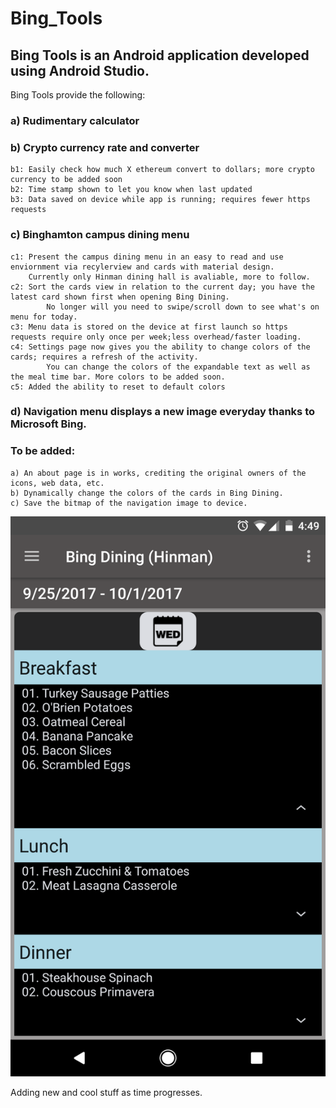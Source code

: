 # Bing_Tools
## Bing Tools is an Android application developed using Android Studio.

Bing Tools provide the following:

### a) Rudimentary calculator

### b) Crypto currency rate and converter 

	b1: Easily check how much X ethereum convert to dollars; more crypto currency to be added soon
	b2: Time stamp shown to let you know when last updated
	b3: Data saved on device while app is running; requires fewer https requests
  
### c) Binghamton campus dining menu

	c1: Present the campus dining menu in an easy to read and use enviornment via recylerview and cards with material design. 
	    Currently only Hinman dining hall is avaliable, more to follow.
	c2: Sort the cards view in relation to the current day; you have the latest card shown first when opening Bing Dining.
			No longer will you need to swipe/scroll down to see what's on menu for today.
	c3: Menu data is stored on the device at first launch so https requests require only once per week;less overhead/faster loading.
	c4: Settings page now gives you the ability to change colors of the cards; requires a refresh of the activity. 
			You can change the colors of the expandable text as well as the meal time bar. More colors to be added soon.
	c5: Added the ability to reset to default colors
  
### d) Navigation menu displays a new image everyday thanks to Microsoft Bing.
  
### To be added:
	a) An about page is in works, crediting the original owners of the icons, web data, etc.
	b) Dynamically change the colors of the cards in Bing Dining.
	c) Save the bitmap of the navigation image to device. 

![Alt text](app/Bing_Tools_1.png "Bing_Tools_1")


Adding new and cool stuff as time progresses.
